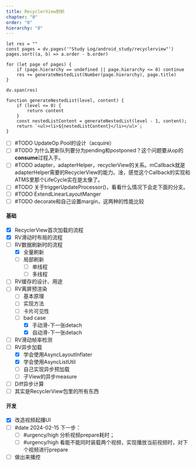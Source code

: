 ```yaml
---
title: RecyclerView剖析
chapter: "0"
order: "0"
hierarchy: "0"
---
```


```dataviewjs
let res = ""
const pages = dv.pages('"Study Log/android_study/recyclerview"')
pages.sort((a, b) => a.order - b.order)

for (let page of pages) {
	if (page.hierarchy == undefined || page.hierarchy <= 0) continue
	res += generateNestedList(Number(page.hierarchy), page.title)
}

dv.span(res)

function generateNestedList(level, content) {
	if (level <= 0) { 
		return content
	} 
	const nestedListContent = generateNestedList(level - 1, content); 
	return `<ul><li>${nestedListContent}</li></ul>`; 
}
```



- [ ] #TODO UpdateOp Pool的设计（acquire）
- [ ] #TODO 为什么更新队列要分为pending和postponed？这个问题要从op的**consume**过程入手。
- [ ] #TODO adapter，adapterHelper，recyclerView的关系。mCallback就是adapterHelper需要的RecyclerView的能力。淦，感觉这个Callback的实现和ATMS里那个LifeCycle实在是太像了。
- [ ] #TODO 关于triggerUpdateProcessor()，看看什么情况下会走下面的分支。
- [ ] #TODO ExtendLinearLayoutManger
- [ ] #TODO decorate和自己设置margin，这两种的性能比较

#### 基础

- [x] RecyclerView首次加载的流程
- [x] RV滑动时布局的流程
- [ ] RV数据刷新时的流程
	- [x] 全量刷新
	- [ ] 局部刷新
		- [ ] 单线程
		- [ ] 多线程
- [ ] RV缓存的设计、用途
- [ ] RV离屏预渲染
	- [ ] 基本原理
	- [ ] 实现方法
	- [ ] 卡片可见性
	- [ ] bad case
		- [x] 手动滑-下一张detach
		- [x] 自动滑-下一张detach
- [ ] RV滑动帧率检测
- [ ] RV异步加载
	- [x] 学会使用AsyncLayoutInflater
	- [x] 学会使用AsyncListUtil
	- [ ] 自己实现异步预加载
	- [ ] 子View的异步measure
- [ ] Diff异步计算
- [ ] 其实是RecyclerView包里的所有东西

#### 开发

- [x] 改造视频起播UI
- [ ] #date 2024-02-15 下一步：
	- [ ] #urgency/high 分析视频prepare耗时；
	- [ ] #urgency/high 看能不能同时装载两个视频，实现播放当前视频时，对下个视频进行prepare
- [ ] 做出来播控